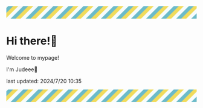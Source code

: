 <!-- Header image -->
<img src="./pokemon/pokemon_39.png" width="1000">

# Hi there!👋

Welcome to mypage!

I'm Judeee🐷

last updated: 2024/7/20 10:35

<!-- Footer image -->
<img src="./pokemon/pokemon_39.png" width="1000">
